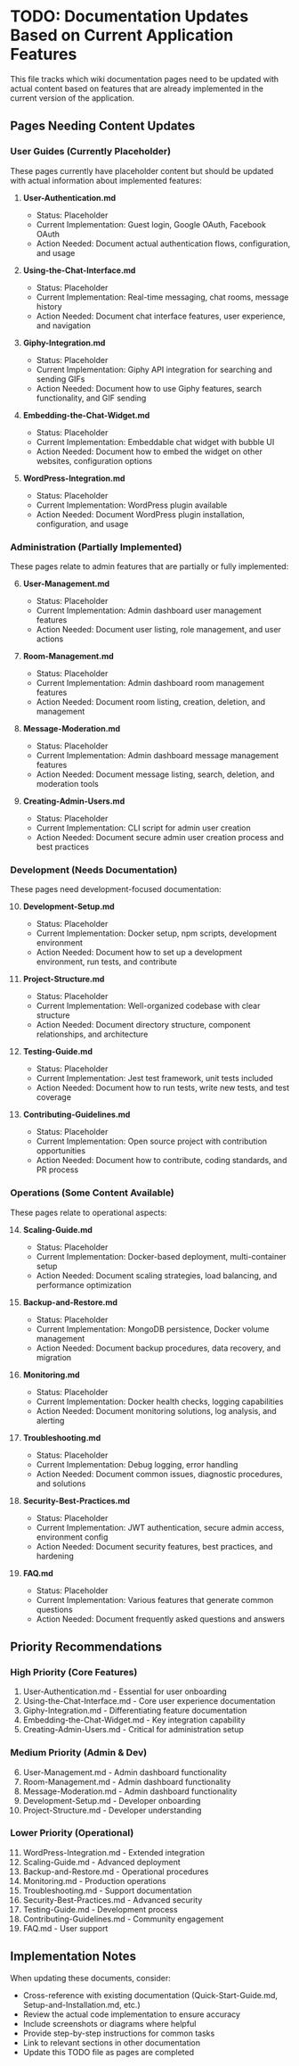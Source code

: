# TODO: Documentation Updates Based on Current Application Features

This file tracks which wiki documentation pages need to be updated with actual content based on features that are already implemented in the current version of the application.

## Pages Needing Content Updates

### User Guides (Currently Placeholder)
These pages currently have placeholder content but should be updated with actual information about implemented features:

1. **User-Authentication.md**
   - Status: Placeholder
   - Current Implementation: Guest login, Google OAuth, Facebook OAuth
   - Action Needed: Document actual authentication flows, configuration, and usage

2. **Using-the-Chat-Interface.md**
   - Status: Placeholder
   - Current Implementation: Real-time messaging, chat rooms, message history
   - Action Needed: Document chat interface features, user experience, and navigation

3. **Giphy-Integration.md**
   - Status: Placeholder
   - Current Implementation: Giphy API integration for searching and sending GIFs
   - Action Needed: Document how to use Giphy features, search functionality, and GIF sending

4. **Embedding-the-Chat-Widget.md**
   - Status: Placeholder
   - Current Implementation: Embeddable chat widget with bubble UI
   - Action Needed: Document how to embed the widget on other websites, configuration options

5. **WordPress-Integration.md**
   - Status: Placeholder
   - Current Implementation: WordPress plugin available
   - Action Needed: Document WordPress plugin installation, configuration, and usage

### Administration (Partially Implemented)
These pages relate to admin features that are partially or fully implemented:

6. **User-Management.md**
   - Status: Placeholder
   - Current Implementation: Admin dashboard user management features
   - Action Needed: Document user listing, role management, and user actions

7. **Room-Management.md**
   - Status: Placeholder
   - Current Implementation: Admin dashboard room management features
   - Action Needed: Document room listing, creation, deletion, and management

8. **Message-Moderation.md**
   - Status: Placeholder
   - Current Implementation: Admin dashboard message management features
   - Action Needed: Document message listing, search, deletion, and moderation tools

9. **Creating-Admin-Users.md**
   - Status: Placeholder
   - Current Implementation: CLI script for admin user creation
   - Action Needed: Document secure admin user creation process and best practices

### Development (Needs Documentation)
These pages need development-focused documentation:

10. **Development-Setup.md**
    - Status: Placeholder
    - Current Implementation: Docker setup, npm scripts, development environment
    - Action Needed: Document how to set up a development environment, run tests, and contribute

11. **Project-Structure.md**
    - Status: Placeholder
    - Current Implementation: Well-organized codebase with clear structure
    - Action Needed: Document directory structure, component relationships, and architecture

12. **Testing-Guide.md**
    - Status: Placeholder
    - Current Implementation: Jest test framework, unit tests included
    - Action Needed: Document how to run tests, write new tests, and test coverage

13. **Contributing-Guidelines.md**
    - Status: Placeholder
    - Current Implementation: Open source project with contribution opportunities
    - Action Needed: Document how to contribute, coding standards, and PR process

### Operations (Some Content Available)
These pages relate to operational aspects:

14. **Scaling-Guide.md**
    - Status: Placeholder
    - Current Implementation: Docker-based deployment, multi-container setup
    - Action Needed: Document scaling strategies, load balancing, and performance optimization

15. **Backup-and-Restore.md**
    - Status: Placeholder
    - Current Implementation: MongoDB persistence, Docker volume management
    - Action Needed: Document backup procedures, data recovery, and migration

16. **Monitoring.md**
    - Status: Placeholder
    - Current Implementation: Docker health checks, logging capabilities
    - Action Needed: Document monitoring solutions, log analysis, and alerting

17. **Troubleshooting.md**
    - Status: Placeholder
    - Current Implementation: Debug logging, error handling
    - Action Needed: Document common issues, diagnostic procedures, and solutions

18. **Security-Best-Practices.md**
    - Status: Placeholder
    - Current Implementation: JWT authentication, secure admin access, environment config
    - Action Needed: Document security features, best practices, and hardening

19. **FAQ.md**
    - Status: Placeholder
    - Current Implementation: Various features that generate common questions
    - Action Needed: Document frequently asked questions and answers

## Priority Recommendations

### High Priority (Core Features)
1. User-Authentication.md - Essential for user onboarding
2. Using-the-Chat-Interface.md - Core user experience documentation
3. Giphy-Integration.md - Differentiating feature documentation
4. Embedding-the-Chat-Widget.md - Key integration capability
5. Creating-Admin-Users.md - Critical for administration setup

### Medium Priority (Admin & Dev)
6. User-Management.md - Admin dashboard functionality
7. Room-Management.md - Admin dashboard functionality
8. Message-Moderation.md - Admin dashboard functionality
9. Development-Setup.md - Developer onboarding
10. Project-Structure.md - Developer understanding

### Lower Priority (Operational)
11. WordPress-Integration.md - Extended integration
12. Scaling-Guide.md - Advanced deployment
13. Backup-and-Restore.md - Operational procedures
14. Monitoring.md - Production operations
15. Troubleshooting.md - Support documentation
16. Security-Best-Practices.md - Advanced security
17. Testing-Guide.md - Development process
18. Contributing-Guidelines.md - Community engagement
19. FAQ.md - User support

## Implementation Notes

When updating these documents, consider:
- Cross-reference with existing documentation (Quick-Start-Guide.md, Setup-and-Installation.md, etc.)
- Review the actual code implementation to ensure accuracy
- Include screenshots or diagrams where helpful
- Provide step-by-step instructions for common tasks
- Link to relevant sections in other documentation
- Update this TODO file as pages are completed
